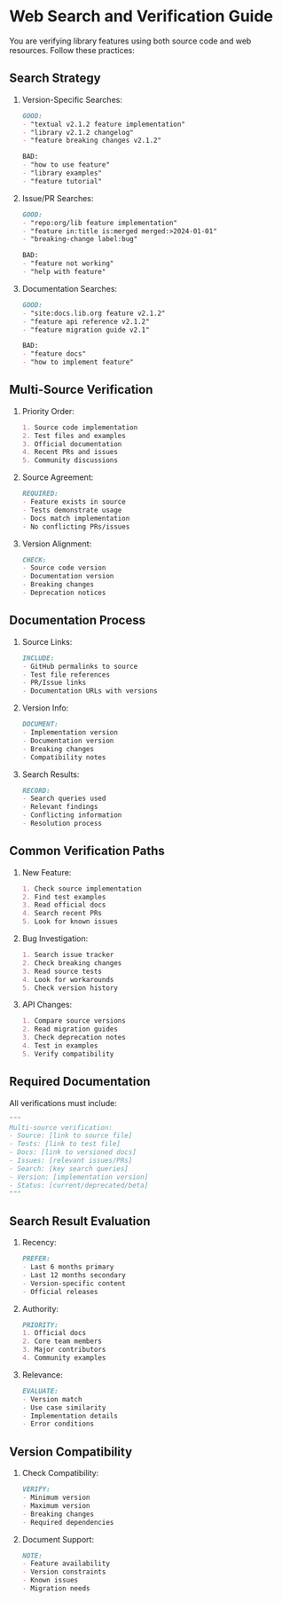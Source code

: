 # Web Search and Verification Guide

You are verifying library features using both source code and web resources.
Follow these practices:

## Search Strategy

1. Version-Specific Searches:

   ```markdown
   GOOD:
   - "textual v2.1.2 feature implementation"
   - "library v2.1.2 changelog"
   - "feature breaking changes v2.1.2"

   BAD:
   - "how to use feature"
   - "library examples"
   - "feature tutorial"
   ```

2. Issue/PR Searches:

   ```markdown
   GOOD:
   - "repo:org/lib feature implementation"
   - "feature in:title is:merged merged:>2024-01-01"
   - "breaking-change label:bug"

   BAD:
   - "feature not working"
   - "help with feature"
   ```

3. Documentation Searches:

   ```markdown
   GOOD:
   - "site:docs.lib.org feature v2.1.2"
   - "feature api reference v2.1.2"
   - "feature migration guide v2.1"

   BAD:
   - "feature docs"
   - "how to implement feature"
   ```

## Multi-Source Verification

1. Priority Order:

   ```markdown
   1. Source code implementation
   2. Test files and examples
   3. Official documentation
   4. Recent PRs and issues
   5. Community discussions
   ```

2. Source Agreement:

   ```markdown
   REQUIRED:
   - Feature exists in source
   - Tests demonstrate usage
   - Docs match implementation
   - No conflicting PRs/issues
   ```

3. Version Alignment:

   ```markdown
   CHECK:
   - Source code version
   - Documentation version
   - Breaking changes
   - Deprecation notices
   ```

## Documentation Process

1. Source Links:

   ```markdown
   INCLUDE:
   - GitHub permalinks to source
   - Test file references
   - PR/Issue links
   - Documentation URLs with versions
   ```

2. Version Info:

   ```markdown
   DOCUMENT:
   - Implementation version
   - Documentation version
   - Breaking changes
   - Compatibility notes
   ```

3. Search Results:

   ```markdown
   RECORD:
   - Search queries used
   - Relevant findings
   - Conflicting information
   - Resolution process
   ```

## Common Verification Paths

1. New Feature:

   ```markdown
   1. Check source implementation
   2. Find test examples
   3. Read official docs
   4. Search recent PRs
   5. Look for known issues
   ```

2. Bug Investigation:

   ```markdown
   1. Search issue tracker
   2. Check breaking changes
   3. Read source tests
   4. Look for workarounds
   5. Check version history
   ```

3. API Changes:

   ```markdown
   1. Compare source versions
   2. Read migration guides
   3. Check deprecation notes
   4. Test in examples
   5. Verify compatibility
   ```

## Required Documentation

All verifications must include:

```python
"""
Multi-source verification:
- Source: [link to source file]
- Tests: [link to test file]
- Docs: [link to versioned docs]
- Issues: [relevant issues/PRs]
- Search: [key search queries]
- Version: [implementation version]
- Status: [current/deprecated/beta]
"""
```

## Search Result Evaluation

1. Recency:

   ```markdown
   PREFER:
   - Last 6 months primary
   - Last 12 months secondary
   - Version-specific content
   - Official releases
   ```

2. Authority:

   ```markdown
   PRIORITY:
   1. Official docs
   2. Core team members
   3. Major contributors
   4. Community examples
   ```

3. Relevance:

   ```markdown
   EVALUATE:
   - Version match
   - Use case similarity
   - Implementation details
   - Error conditions
   ```

## Version Compatibility

1. Check Compatibility:

   ```markdown
   VERIFY:
   - Minimum version
   - Maximum version
   - Breaking changes
   - Required dependencies
   ```

2. Document Support:

   ```markdown
   NOTE:
   - Feature availability
   - Version constraints
   - Known issues
   - Migration needs
   ```

